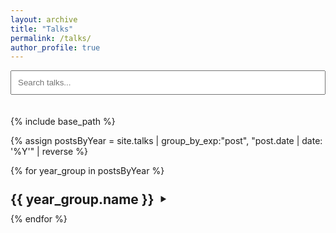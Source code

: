 ```yaml
---
layout: archive
title: "Talks"
permalink: /talks/
author_profile: true
---
```


<style>
  /* CSS from patents.md - can be centralized in main CSS later if preferred */
  .year-summary {
    list-style: none; 
    display: flex;
    align-items: center;
    cursor: pointer;
  }
  .year-summary::-webkit-details-marker {
    display: none; 
  }
  .year-summary h2 {
    display: inline;
    margin: 0.5em 0; 
    margin-right: 10px; 
  }
  .year-summary::after {
    content: '\25B6'; 
    font-size: 0.8em;
    transition: transform 0.2s ease-in-out;
  }
  details[open] > .year-summary::after {
    transform: rotate(90deg);
  }
  .list-indent { /* Renamed for generality */
    margin-left: 20px;
  }
  .list-item { /* Renamed for generality */
    /* Styles for individual items if needed */
  }
  .hidden-by-search {
    display: none !important;
  }
</style>

<input type="text" id="talksSearchInput" placeholder="Search talks..." style="margin-bottom: 20px; padding: 10px; width: 100%; box-sizing: border-box;">

{% include base_path %}

{% assign postsByYear = site.talks | group_by_exp:"post", "post.date | date: '%Y'" | reverse %}

{% for year_group in postsByYear %}
  <details class="year-details" {% if forloop.first %}open{% endif %}>
    <summary class="year-summary">
      <h2>{{ year_group.name }}</h2>
    </summary>
    <div class="list-indent">
      {% for post in year_group.items reversed %}
        <div class="list-item">
          {% include archive-single-talk.html type='talk' %}
        </div>
      {% endfor %}
    </div>
  </details>
{% endfor %}

 